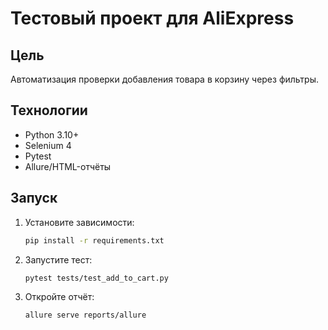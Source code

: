 # Тестовый проект для AliExpress

## Цель
Автоматизация проверки добавления товара в корзину через фильтры.

## Технологии
- Python 3.10+
- Selenium 4
- Pytest
- Allure/HTML-отчёты

## Запуск
1. Установите зависимости:
   ```bash
   pip install -r requirements.txt
   
2. Запустите тест:
   ```bash
   pytest tests/test_add_to_cart.py

3. Откройте отчёт:
   ```bash
   allure serve reports/allure
